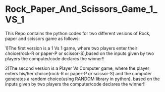# Rock_Paper_And_Scissors_Game_1_VS_1
This Repo contains the python codes for two different vesions of Rock, paper and scissors game as follows:

1)The first version is a 1 Vs 1 game, where two players enter their choice(rock-R or paper-P or scissor-S),based    on the inputs given by two players the computer/code declares the winner!!

2)The second version is a Player Vs Computer game, where the player enters his/her choice(rock-R or paper-P or scissor-S) and the computer generates a random choice(using RANDOM library in python), based on the inputs given by two players the computer/code declares the winner!!
